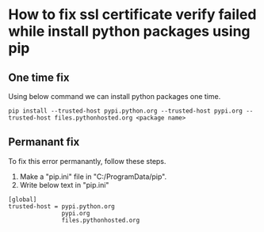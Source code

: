# How to fix ssl certificate verify failed while install python packages using pip

## One time fix
Using below command we can install python packages one time.

```shell
pip install --trusted-host pypi.python.org --trusted-host pypi.org --trusted-host files.pythonhosted.org <package name>
```

## Permanant fix
To fix this error permanantly, follow these steps.

1. Make a "pip.ini" file in "C:/ProgramData/pip".
2. Write below text in "pip.ini"
```text
[global]
trusted-host = pypi.python.org
               pypi.org
               files.pythonhosted.org
```